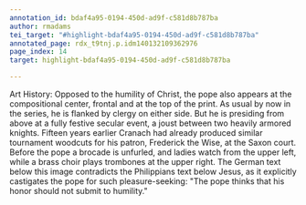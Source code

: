 ```yaml
---
annotation_id: bdaf4a95-0194-450d-ad9f-c581d8b787ba
author: rmadams
tei_target: "#highlight-bdaf4a95-0194-450d-ad9f-c581d8b787ba"
annotated_page: rdx_t9tnj.p.idm140132109362976
page_index: 14
target: highlight-bdaf4a95-0194-450d-ad9f-c581d8b787ba

---
```

Art History: Opposed to the humility of Christ, the pope also appears at the compositional center, frontal and at the top of the print.  As usual by now in the series, he is flanked by clergy on either side.  But he is presiding from above at a fully festive secular event, a joust between two heavily armored knights.  Fifteen years earlier Cranach had already produced similar tournament  woodcuts for his patron, Frederick the Wise, at the Saxon court.  Before the pope a brocade is unfurled, and ladies watch from the upper left, while a brass choir plays trombones at the upper right.  The German text below this image contradicts the Philippians text below Jesus, as it explicitly castigates the pope for such pleasure-seeking: "The pope thinks that his honor should not submit to humility."